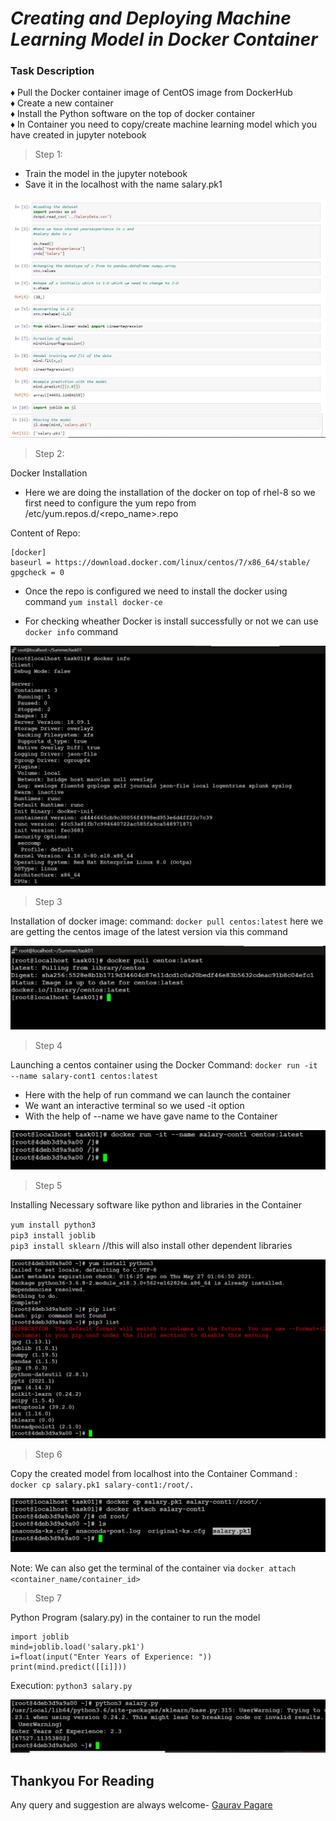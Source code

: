 # *Creating and Deploying Machine Learning Model in Docker Container*

 ### Task Description

♦ Pull the Docker container image of CentOS image from DockerHub </br>
♦ Create a new container </br>
♦ Install the Python software on the top of docker container </br>
♦ In Container you need to copy/create machine learning model which you  have created in jupyter notebook </br>


> Step 1:

* Train the model in the jupyter notebook
* Save it in the localhost with the name salary.pk1

![model-training](ScreenShots/model-training.jpg)

> Step 2:

Docker Installation
* Here we are doing the installation of the docker on top of rhel-8 so we first need to configure the yum repo from /etc/yum.repos.d/<repo_name>.repo

Content of Repo:
```
[docker]
baseurl = https://download.docker.com/linux/centos/7/x86_64/stable/
gpgcheck = 0
```

* Once the repo is configured we need to install the docker using command
`yum install docker-ce`

* For checking wheather Docker is install successfully or not we can use `docker info` command

![docker-info](ScreenShots/docker-info.jpg)

> Step 3

Installation of docker image:
 command: `docker pull centos:latest`
 here we are getting the centos image of the latest version via this command

 ![docker-pull](ScreenShots/docker-pull.jpg)

 > Step 4

 Launching a centos container using the Docker
 Command:
 `docker run -it --name salary-cont1 centos:latest`
* Here with the help of run command we can launch the container
* We want an interactive terminal so we used -it option
* With the help of --name we have gave name to the Container

![docker-run](ScreenShots/docker-run.jpg)

> Step 5

Installing Necessary software like python and libraries in the Container

`yum install python3` </br>
`pip3 install joblib` </br>
`pip3 install sklearn` //this will also install other dependent libraries </br>

![docker-sw](ScreenShots/docker-sw.jpg)

> Step 6

Copy the created model from localhost into the Container
Command : `docker cp salary.pk1 salary-cont1:/root/.`


![docker-cp](ScreenShots/docker-cp.jpg)

Note: We can also get the terminal of the container via `docker attach <container_name/container_id>`

> Step 7

Python Program (salary.py) in the container to run the model
```
import joblib
mind=joblib.load('salary.pk1')
i=float(input("Enter Years of Experience: "))
print(mind.predict([[i]]))
```
Execution:
`python3 salary.py`

![Execution](ScreenShots/execution.jpg)

## Thankyou For Reading
Any query and suggestion are always welcome- [Gaurav Pagare](https://www.linkedin.com/in/gaurav-pagare-8b721a193/)
